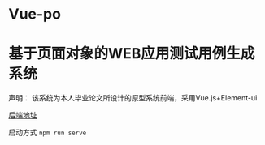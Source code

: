 # Vue-po
# 基于页面对象的WEB应用测试用例生成系统
声明： 该系统为本人毕业论文所设计的原型系统前端，采用Vue.js+Element-ui

[后端地址](https://github.com/zhengjiani/PageOs/tree/v1)

启动方式
`npm run serve`

